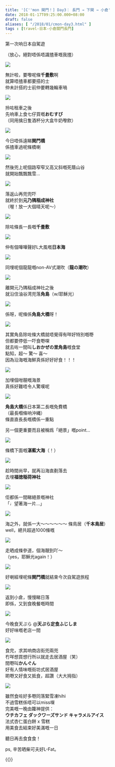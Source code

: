 ```yaml
---
title: '[C''mon 関門！] Day3： 長門 → 下関 → 小倉'
date: 2018-01-17T09:25:00.000+08:00
draft: false
aliases: [ "/2018/01/cmon-day3.html" ]
tags : [travel-日本-小倉關門長門]
---
```


第一次响日本自駕遊

（放心，絕對唔係唔識揸車嘅我揸）

[![](https://c1.staticflickr.com/5/4627/39016424104_9bae9b0672_z.jpg)](https://c1.staticflickr.com/5/4627/39016424104_9bae9b0672_z.jpg)

無計啦，要嚟呢條**千畳敷**啊  
就算唔揸車都要搭的士  
仲未計搭的士前仲要轉幾輪車喎

[![](https://c1.staticflickr.com/5/4625/39016423294_7daaab3675_z.jpg)](https://c1.staticflickr.com/5/4625/39016423294_7daaab3675_z.jpg)

拎咗租車之後  
先响車上食七仔買嘅**おむすび**  
（同用擒日隻酒杯分大盒牛奶嚟飲）

[![](https://c1.staticflickr.com/5/4701/39016422384_aa5dde14f6_z.jpg)](https://c1.staticflickr.com/5/4701/39016422384_aa5dde14f6_z.jpg)

今日唔係遠睇**関門橋**  
係揸車過呢條橋喇  

[![](https://c1.staticflickr.com/5/4666/27946654179_2080aa5e03_z.jpg)](https://c1.staticflickr.com/5/4666/27946654179_2080aa5e03_z.jpg)

然後兜上呢個路窄窄又高又斜嘅死蔭山谷  
就開始飄飄飄雪...  

[![](https://c1.staticflickr.com/5/4670/24856167607_5e51c0777d_z.jpg)](https://c1.staticflickr.com/5/4670/24856167607_5e51c0777d_z.jpg)

落返山再兜兜吓  
就終於到**元乃隅稲成神社**  
（喔！放一大個晴天呢～）  

[![](https://c1.staticflickr.com/5/4628/27946656729_ac17ae9c94_z.jpg)](https://c1.staticflickr.com/5/4628/27946656729_ac17ae9c94_z.jpg)

除咗條長一長嘅**千畳敷**  

[![](https://c1.staticflickr.com/5/4602/39016421824_dd12e58dcf_z.jpg)](https://c1.staticflickr.com/5/4602/39016421824_dd12e58dcf_z.jpg)

仲有個嘩嘩聲好L大風嘅**日本海**  

[![](https://c1.staticflickr.com/5/4701/24856166757_e1835db3f1_z.jpg)](https://c1.staticflickr.com/5/4701/24856166757_e1835db3f1_z.jpg)

同埋呢個龍龍嘅non-AV式潮吹（**龍の潮吹**）  

[![](https://c1.staticflickr.com/5/4698/39016426034_4f7023c401_z.jpg)](https://c1.staticflickr.com/5/4698/39016426034_4f7023c401_z.jpg)

離開元乃隅稲成神社之後  
就沿住油谷湾兜落**角島**（w/耶穌光）  

[![](https://c1.staticflickr.com/5/4698/39016421014_ccfc07dafc_z.jpg)](https://c1.staticflickr.com/5/4698/39016421014_ccfc07dafc_z.jpg)

係呀，呢條係**角島大橋**呀！  

[![](https://c1.staticflickr.com/5/4749/24856170057_a1325a77a8_z.jpg)](https://c1.staticflickr.com/5/4749/24856170057_a1325a77a8_z.jpg)

其實角島除咗條大橋就唔覺得有咩好特別嘅嘢  
但都要停低一吓食嘢㗎  
就去咗一間叫**しおかぜの里角島**嘅食堂  
點知，超～ 驚～ 喜～  
因為沿海嘅海鮮真係好好好食！！！  

[![](https://c1.staticflickr.com/5/4632/27946658039_a126b43d9a_z.jpg)](https://c1.staticflickr.com/5/4632/27946658039_a126b43d9a_z.jpg)

加埋個咁靚嘅海景  
真係好難唔令人驚嘆呢  

[![](https://c1.staticflickr.com/5/4749/27946657309_72f2e57943_z.jpg)](https://c1.staticflickr.com/5/4749/27946657309_72f2e57943_z.jpg)

**角島大橋**係日本第二長嘅免費橋  
（最長嗰條响沖縄）  
條直直長長嘅橋係一重點  
  
另一個更重要而且被稱爲「絕景」嘅point...  

[![](https://c1.staticflickr.com/5/4723/39016425414_595a177d1a_z.jpg)](https://c1.staticflickr.com/5/4723/39016425414_595a177d1a_z.jpg)

條橋下面嘅**湛藍大海**（！）  

[![](https://c1.staticflickr.com/5/4770/27946652679_ac2a10796c_z.jpg)](https://c1.staticflickr.com/5/4770/27946652679_ac2a10796c_z.jpg)

趁時間尚早，就再沿海直剷落去  
去埋**福徳稲荷神社**  

[![](https://c1.staticflickr.com/5/4753/24856172447_833e7984d3_z.jpg)](https://c1.staticflickr.com/5/4753/24856172447_833e7984d3_z.jpg)

佢都係一間睇絕景嘅神社  
「♩望著海一片...」  

[![](https://c1.staticflickr.com/5/4617/24856171997_90aba9ca44_z.jpg)](https://c1.staticflickr.com/5/4617/24856171997_90aba9ca44_z.jpg)

海之外，就係一大～～～～～～ 條鳥居（**千本鳥居**）  
well，總共超過1000條嘅  

[![](https://c1.staticflickr.com/5/4758/27946657709_4fa2465dc1_z.jpg)](https://c1.staticflickr.com/5/4758/27946657709_4fa2465dc1_z.jpg)

走晒成條參道，個海靚到吖～  
（yes，耶穌光again！）  

[![](https://c1.staticflickr.com/5/4656/39016424724_65bf730352_z.jpg)](https://c1.staticflickr.com/5/4656/39016424724_65bf730352_z.jpg)

好喇經埋呢條**関門橋**就結束今次自駕遊旅程  

[![](https://c1.staticflickr.com/5/4758/39016423094_2e31c96198_z.jpg)](https://c1.staticflickr.com/5/4758/39016423094_2e31c96198_z.jpg)

返到小倉，慢慢睇日落  
即係，又到食晚餐嘅時間  

[![](https://c1.staticflickr.com/5/4764/24856173307_7b17cc1fbf_z.jpg)](https://c1.staticflickr.com/5/4764/24856173307_7b17cc1fbf_z.jpg)

今晚食天ぷら @**天ぷら定食ふじしま**  
好好味嘅老店一間  

[![](https://c1.staticflickr.com/5/4744/27946660809_72a0827af8_z.jpg)](https://c1.staticflickr.com/5/4744/27946660809_72a0827af8_z.jpg)

食完，求其响商店街兜兩兜  
冇咩想買想行所以就走去居酒屋（笑）  
間嘢叫**かんぐん**  
好有人情味嘅街坊式居酒屋  
啲嘢又好食又抵食，超讚（大大拇指）  

[![](https://c1.staticflickr.com/5/4707/27946660409_f8748ff04e_z.jpg)](https://c1.staticflickr.com/5/4707/27946660409_f8748ff04e_z.jpg)

雖然食咗好多嘢同落緊雪凍hihi  
不過雪糕係唔可以miss㗎  
完美嘅一晚由籮神提供：  
**ウチカフェ ダックワーズサンド キャラメルアイス**  
法式杏仁蛋白餅 x 雪糕  
用美食去結束好美滿嘅一日  
  
  
  
聽日再去食食食！  
  
ps, 辛苦晒柴可夫好L-Fat。  
  

{{<kanmon>}}
